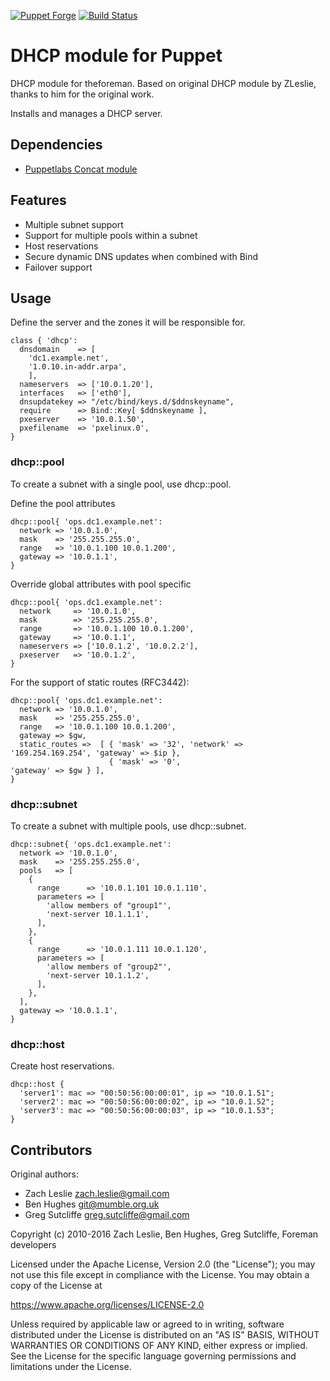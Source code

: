 [![Puppet Forge](https://img.shields.io/puppetforge/v/theforeman/dhcp.svg)](https://forge.puppetlabs.com/theforeman/dhcp)
[![Build Status](https://travis-ci.org/theforeman/puppet-dhcp.svg?branch=master)](https://travis-ci.org/theforeman/puppet-dhcp)

# DHCP module for Puppet

DHCP module for theforeman. Based on original DHCP module by ZLeslie, thanks
to him for the original work.

Installs and manages a DHCP server.

## Dependencies

* [Puppetlabs Concat module](https://github.com/puppetlabs/puppetlabs-concat)

## Features
* Multiple subnet support
* Support for multiple pools within a subnet
* Host reservations
* Secure dynamic DNS updates when combined with Bind
* Failover support

## Usage
Define the server and the zones it will be responsible for.

    class { 'dhcp':
      dnsdomain    => [
        'dc1.example.net',
        '1.0.10.in-addr.arpa',
        ],
      nameservers  => ['10.0.1.20'],
      interfaces   => ['eth0'],
      dnsupdatekey => "/etc/bind/keys.d/$ddnskeyname",
      require      => Bind::Key[ $ddnskeyname ],
      pxeserver    => '10.0.1.50',
      pxefilename  => 'pxelinux.0',
    }

### dhcp::pool
To create a subnet with a single pool, use dhcp::pool.

Define the pool attributes

    dhcp::pool{ 'ops.dc1.example.net':
      network => '10.0.1.0',
      mask    => '255.255.255.0',
      range   => '10.0.1.100 10.0.1.200',
      gateway => '10.0.1.1',
    }

Override global attributes with pool specific

    dhcp::pool{ 'ops.dc1.example.net':
      network     => '10.0.1.0',
      mask        => '255.255.255.0',
      range       => '10.0.1.100 10.0.1.200',
      gateway     => '10.0.1.1',
      nameservers => ['10.0.1.2', '10.0.2.2'],
      pxeserver   => '10.0.1.2',
    }

For the support of static routes (RFC3442):

    dhcp::pool{ 'ops.dc1.example.net':
      network => '10.0.1.0',
      mask    => '255.255.255.0',
      range   => '10.0.1.100 10.0.1.200',
      gateway => $gw,
      static_routes =>  [ { 'mask' => '32', 'network' => '169.254.169.254', 'gateway' => $ip },
                          { 'mask' => '0',                                  'gateway' => $gw } ],
    }

### dhcp::subnet
To create a subnet with multiple pools, use dhcp::subnet.

    dhcp::subnet{ 'ops.dc1.example.net':
      network => '10.0.1.0',
      mask    => '255.255.255.0',
      pools   => [
        {
          range      => '10.0.1.101 10.0.1.110',
          parameters => [
            'allow members of "group1"',
            'next-server 10.1.1.1',
          ],
        },
        {
          range      => '10.0.1.111 10.0.1.120',
          parameters => [
            'allow members of "group2"',
            'next-server 10.1.1.2',
          ],
        },
      ],
      gateway => '10.0.1.1',
    }

### dhcp::host
Create host reservations.

    dhcp::host {
      'server1': mac => "00:50:56:00:00:01", ip => "10.0.1.51";
      'server2': mac => "00:50:56:00:00:02", ip => "10.0.1.52";
      'server3': mac => "00:50:56:00:00:03", ip => "10.0.1.53";
    }

## Contributors

Original authors:

* Zach Leslie <zach.leslie@gmail.com>
* Ben Hughes <git@mumble.org.uk>
* Greg Sutcliffe <greg.sutcliffe@gmail.com>

Copyright (c) 2010-2016 Zach Leslie, Ben Hughes, Greg Sutcliffe, Foreman
developers

Licensed under the Apache License, Version 2.0 (the "License");
you may not use this file except in compliance with the License.
You may obtain a copy of the License at

https://www.apache.org/licenses/LICENSE-2.0

Unless required by applicable law or agreed to in writing, software
distributed under the License is distributed on an "AS IS" BASIS,
WITHOUT WARRANTIES OR CONDITIONS OF ANY KIND, either express or implied.
See the License for the specific language governing permissions and
limitations under the License.

